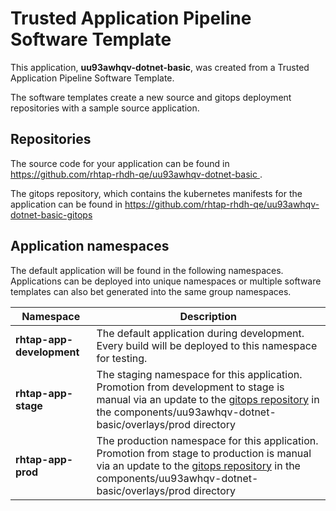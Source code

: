 # Trusted Application Pipeline Software Template

This application, **uu93awhqv-dotnet-basic**, was created from a Trusted Application Pipeline Software Template.

The software templates create a new source and gitops deployment repositories with a sample source application. 

## Repositories

The source code for your application can be found in [https://github.com/rhtap-rhdh-qe/uu93awhqv-dotnet-basic ](https://github.com/rhtap-rhdh-qe/uu93awhqv-dotnet-basic ).
 
The gitops repository, which contains the kubernetes manifests for the application can be found in 
[https://github.com/rhtap-rhdh-qe/uu93awhqv-dotnet-basic-gitops ](https://github.com/rhtap-rhdh-qe/uu93awhqv-dotnet-basic-gitops ) 

## Application namespaces 

The default application will be found in the following namespaces. Applications can be deployed into unique namespaces or multiple software templates can also bet generated into the same group namespaces.  

|  Namespace   |  Description   |  
| -------- | -------- |   
| **rhtap-app-development** | The default application during development. Every build will be deployed to this namespace for testing. | 
| **rhtap-app-stage** | The staging namespace for this application. Promotion from development to stage is manual via an update to the [gitops repository](https://github.com/rhtap-rhdh-qe/uu93awhqv-dotnet-basic-gitops ) in the components/uu93awhqv-dotnet-basic/overlays/prod directory |  
| **rhtap-app-prod** | The production namespace for this application. Promotion from stage to production is manual via an update to the [gitops repository](https://github.com/rhtap-rhdh-qe/uu93awhqv-dotnet-basic-gitops ) in the components/uu93awhqv-dotnet-basic/overlays/prod directory | 